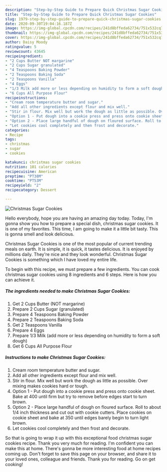 ```yaml
---
description: "Step-by-Step Guide to Prepare Quick Christmas Sugar Cookies"
title: "Step-by-Step Guide to Prepare Quick Christmas Sugar Cookies"
slug: 1979-step-by-step-guide-to-prepare-quick-christmas-sugar-cookies
date: 2020-09-30T19:04:16.187Z
image: https://img-global.cpcdn.com/recipes/241d8bffeda62734/751x532cq70/christmas-sugar-cookies-recipe-main-photo.jpg
thumbnail: https://img-global.cpcdn.com/recipes/241d8bffeda62734/751x532cq70/christmas-sugar-cookies-recipe-main-photo.jpg
cover: https://img-global.cpcdn.com/recipes/241d8bffeda62734/751x532cq70/christmas-sugar-cookies-recipe-main-photo.jpg
author: Daisy Moody
ratingvalue: 5
reviewcount: 43645
recipeingredient:
- "2 Cups Butter NOT margarine"
- "2 Cups Sugar granulated"
- "4 Teaspoons Baking Powder"
- "2 Teaspoons Baking Soda"
- "2 Teaspoons Vanilla"
- "4 Eggs"
- "1/3 Milk add more or less depending on humidity to form a soft dough"
- "6 Cups All Purpose Flour"
recipeinstructions:
- "Cream room temperature butter and sugar."
- "Add all other ingredients except flour and mix well."
- "Stir in flour. Mix well but work the dough as little as possible. Over mixing makes cookies hard or tough."
- "Option 1 - Put dough into a cookie press and press onto cookie sheet. Bake at 400 until firm but try to remove before edges start to turn brown."
- "Option 2 - Place large handful of dough on floured surface. Roll to about 1/4 inch thickness and cut out with cookie cutters. Place cookies on cookie sheet and bake at 350 until edges barely begin to turn light brown."
- "Let cookies cool completely and then frost and decorate."
categories:
- Recipe
tags:
- christmas
- sugar
- cookies

katakunci: christmas sugar cookies 
nutrition: 101 calories
recipecuisine: American
preptime: "PT38M"
cooktime: "PT53M"
recipeyield: "2"
recipecategory: Dessert

---
```



![Christmas Sugar Cookies](https://img-global.cpcdn.com/recipes/241d8bffeda62734/751x532cq70/christmas-sugar-cookies-recipe-main-photo.jpg)

Hello everybody, hope you are having an amazing day today. Today, I'm gonna show you how to prepare a special dish, christmas sugar cookies. It is one of my favorites. This time, I am going to make it a little bit tasty. This is gonna smell and look delicious.

Christmas Sugar Cookies is one of the most popular of current trending meals on earth. It is simple, it is quick, it tastes delicious. It is enjoyed by millions daily. They're nice and they look wonderful. Christmas Sugar Cookies is something which I have loved my entire life.




To begin with this recipe, we must prepare a few ingredients. You can cook christmas sugar cookies using 8 ingredients and 6 steps. Here is how you can achieve it.

<!--inarticleads1-->

##### The ingredients needed to make Christmas Sugar Cookies:

1. Get 2 Cups Butter (NOT margarine)
1. Prepare 2 Cups Sugar (granulated)
1. Prepare 4 Teaspoons Baking Powder
1. Prepare 2 Teaspoons Baking Soda
1. Get 2 Teaspoons Vanilla
1. Prepare 4 Eggs
1. Prepare 1/3 Milk (add more or less depending on humidity to form a soft dough)
1. Get 6 Cups All Purpose Flour




<!--inarticleads2-->

##### Instructions to make Christmas Sugar Cookies:

1. Cream room temperature butter and sugar.
1. Add all other ingredients except flour and mix well.
1. Stir in flour. Mix well but work the dough as little as possible. Over mixing makes cookies hard or tough.
1. Option 1 - Put dough into a cookie press and press onto cookie sheet. Bake at 400 until firm but try to remove before edges start to turn brown.
1. Option 2 - Place large handful of dough on floured surface. Roll to about 1/4 inch thickness and cut out with cookie cutters. Place cookies on cookie sheet and bake at 350 until edges barely begin to turn light brown.
1. Let cookies cool completely and then frost and decorate.




So that is going to wrap it up with this exceptional food christmas sugar cookies recipe. Thank you very much for reading. I'm confident you can make this at home. There's gonna be more interesting food at home recipes coming up. Don't forget to save this page on your browser, and share it to your loved ones, colleague and friends. Thank you for reading. Go on get cooking!
